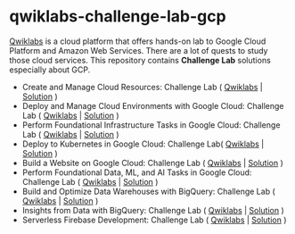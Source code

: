 # qwiklabs-challenge-lab-gcp

[Qwiklabs](https://www.qwiklabs.com/) is a cloud platform that offers hands-on lab to Google Cloud Platform and Amazon Web Services. There are a lot of quests to study those cloud services. This repository contains **Challenge Lab** solutions especially about GCP.

- Create and Manage Cloud Resources: Challenge Lab ( [Qwiklabs](https://www.qwiklabs.com/focuses/10258?parent=catalog) | [Solution](https://github.com/jjk-dev/qwiklabs-challenge-lab-gcp/blob/main/Challenge-Lab/GSP313_Create-and-Manage-Cloud-Resources-Challenge-Lab.md) )
- Deploy and Manage Cloud Environments with Google Cloud: Challenge Lab ( [Qwiklabs](https://www.qwiklabs.com/focuses/10417?parent=catalog) | [Solution](https://github.com/jjk-dev/qwiklabs-challenge-lab-gcp/blob/main/Challenge-Lab/GSP314_Deploy-and-Manage-Cloud-Environments-with-Google-Cloud-Challenge-Lab.md.md) )
- Perform Foundational Infrastructure Tasks in Google Cloud: Challenge Lab ( [Qwiklabs](https://www.qwiklabs.com/focuses/10379?parent=catalog) | [Solution](https://github.com/jjk-dev/qwiklabs-challenge-lab-gcp/blob/main/Challenge-Lab/GSP315_Perform-Foundational-Infrastructure-Tasks-in-Google-Cloud-Challenge-Lab.md) )
- Deploy to Kubernetes in Google Cloud: Challenge Lab( [Qwiklabs](https://www.qwiklabs.com/focuses/10457?parent=catalog) | [Solution](https://github.com/jjk-dev/qwiklabs-challenge-lab-gcp/blob/main/Challenge-Lab/GSP318_Deploy-to-Kubernetes-in-Google-Cloud-Challenge-Lab.md) )
- Build a Website on Google Cloud: Challenge Lab ( [Qwiklabs](https://www.qwiklabs.com/focuses/11765?parent=catalog) | [Solution](https://github.com/jjk-dev/qwiklabs-challenge-lab-gcp/blob/main/Challenge-Lab/GSP319_Build-a-Website-on-Google-Cloud.md) )
- Perform Foundational Data, ML, and AI Tasks in Google Cloud: Challenge Lab ( [Qwiklabs](https://www.qwiklabs.com/focuses/11044?parent=catalog) | [Solution](https://github.com/jjk-dev/qwiklabs-challenge-lab-gcp/blob/main/Challenge-Lab/GSP323_Perform-Foundational-Data-ML-and-AI-Tasks-in-Google-Cloud.md) )
- Build and Optimize Data Warehouses with BigQuery: Challenge Lab ( [Qwiklabs](https://www.qwiklabs.com/focuses/14341?parent=catalog) | [Solution](https://github.com/jjk-dev/qwiklabs-challenge-lab-gcp/blob/main/Challenge-Lab/GSP340_Build-and-Optimize-Data-Warehouses-with-BigQuery-Challenge-Lab.md) )
- Insights from Data with BigQuery: Challenge Lab ( [Qwiklabs](https://www.qwiklabs.com/focuses/11988?parent=catalog) | [Solution](https://github.com/jjk-dev/qwiklabs-challenge-lab-gcp/blob/main/Challenge-Lab/GSP787_Insights-from-Data-with-BigQuery-Challenge-Lab.md) )
- Serverless Firebase Development: Challenge Lab ( [Qwiklabs](https://www.qwiklabs.com/focuses/14677?parent=catalog) | [Solution](https://github.com/jjk-dev/qwiklabs-challenge-lab-gcp/blob/main/Challenge-Lab/GSP344_Serverless-Firebase-Development-Challenge-Lab.md) )

